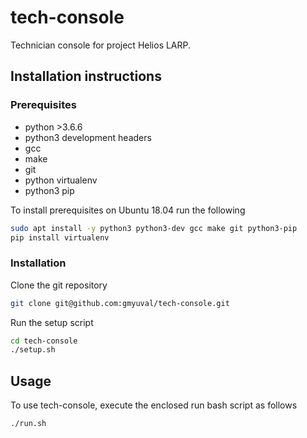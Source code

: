 # tech-console
Technician console for project Helios LARP.

## Installation instructions
### Prerequisites
* python >3.6.6
* python3 development headers
* gcc
* make
* git
* python virtualenv
* python3 pip

To install prerequisites on Ubuntu 18.04 run the following
```bash
sudo apt install -y python3 python3-dev gcc make git python3-pip
pip install virtualenv
```

### Installation
Clone the git repository
```bash
git clone git@github.com:gmyuval/tech-console.git
```
Run the setup script
```bash
cd tech-console
./setup.sh
```

## Usage
To use tech-console, execute the enclosed run bash script as follows
```bash
./run.sh
``` 